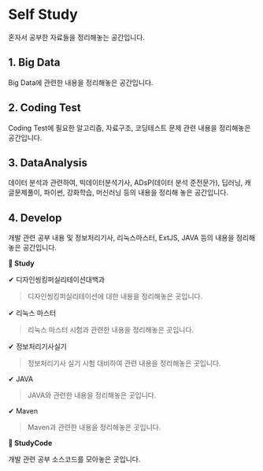 # Self Study

혼자서 공부한 자료들을 정리해놓는 공간입니다.

## 1. Big Data

Big Data에 관련한 내용을 정리해놓은 공간입니다.

## 2. Coding Test

Coding Test에 필요한 알고리즘, 자료구조, 코딩테스트 문제 관련 내용을 정리해놓은 공간입니다.

## 3. DataAnalysis

데이터 분석과 관련하여, 빅데이터분석기사, ADsP(데이터 분석 준전문가), 딥러닝, 캐글문제풀이, 파이썬, 강화학습, 머신러닝 등의 내용을 정리해 놓은 공간입니다.

## 4. Develop

개발 관련 공부 내용 및 정보처리기사, 리눅스마스터, ExtJS, JAVA 등의 내용을 정리해 놓은 공간입니다.

**📂 Study**

✔ 디자인씽킹퍼실리테이션대백과
> 디자인씽킹퍼실리테이션에 대한 내용을 정리해놓은 곳입니다.

✔  리눅스 마스터
> 리눅스 마스터 시험과 관련한 내용을 정리해놓은 곳입니다.

✔ 정보처리기사실기
> 정보처리기사 실기 시험 대비하여 관련 내용을 정리해놓은 곳입니다.

✔ JAVA
> JAVA와 관련한 내용을 정리해놓은 곳입니다.

✔ Maven
> Maven과 관련한 내용을 정리해놓은 곳입니다.

**📂 StudyCode**

개발 관련 공부 소스코드를 모아놓은 곳입니다.